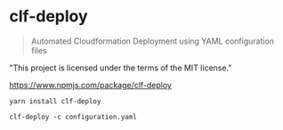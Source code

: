 # clf-deploy

> Automated Cloudformation Deployment using YAML configuration files

"This project is licensed under the terms of the MIT license."

https://www.npmjs.com/package/clf-deploy

```yarn install clf-deploy```

```clf-deploy -c configuration.yaml```